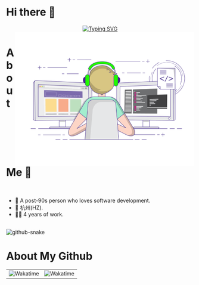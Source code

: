 # Hi there 👋
 <div align="center">
    <a href="https://blog.sunguoqi.com/">
      <img src="https://readme-typing-svg.demolab.com?font=Fira+Code&pause=1000&width=800&lines=System.out.println(%22Hello%2C%20World%22)&center=true&size=27" alt="Typing SVG" />
    </a>
  </div>

<img align="right" top='60' alt="GIF" src="https://raw.githubusercontent.com/devSouvik/devSouvik/master/gif3.gif" width="480"/>

# About Me 🤺

<br/>

- 🍒 A post-90s person who loves software development.
- 📍 杭州(HZ).
- 👩‍💻 4 years of work.
  <br/>
  <br/>
<!-- Snake Code Contribution Map 贪吃蛇代码贡献图 -->
<picture>
  <source media="(prefers-color-scheme: dark)" srcset="https://github.com/hwangshifuu/hwangshifuu/profile-snake-contrib/github-contribution-grid-snake-dark.svg" />
  <source media="(prefers-color-scheme: light)" srcset="https://github.com/hwangshifuu/hwangshifuu/profile-snake-contrib/github-contribution-grid-snake.svg" />
  <img alt="github-snake" src="https://github.com/hwangshifuu/hwangshifuu/profile-snake-contrib/github-contribution-grid-snake-dark.svg" />
</picture>

# About My Github
<!-- Wakatime Graph-->
<table>
  <tr>
    <td><img src="https://wakatime.com/share/@42d0678c-368b-448b-9a77-5d21c5b55352/d07b5f65-d3e1-4896-897c-1695c560a7dc.svg" width="500" alt="Wakatime"/></td>
    <td><img src="https://wakatime.com/share/@42d0678c-368b-448b-9a77-5d21c5b55352/39a6f115-6058-44ce-95da-c3b2cbc9e831.svg" width="500" alt="Wakatime"/></td>
  </tr>
</table>
